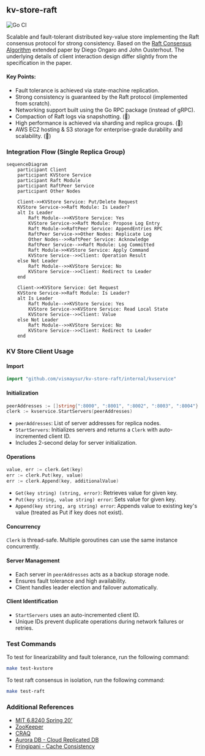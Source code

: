 ## kv-store-raft

![Go CI](https://github.com/vismaysur/kv-store-raft/actions/workflows/go-test.yml/badge.svg)

Scalable and fault-tolerant distributed key-value store implementing the Raft consensus protocol for strong consistency. Based on the [Raft Consensus Algorithm](http://nil.lcs.mit.edu/6.824/2020/papers/raft-extended.pdf) extended paper by Diego Ongaro and John Ousterhout. The underlying details of client interaction design differ slightly from the specification in the paper.

#### Key Points:

- Fault tolerance is achieved via state-machine replication.
- Strong consistency is guaranteed by the Raft protocol (implemented from scratch).
- Networking support built using the Go RPC package (instead of gRPC).
- Compaction of Raft logs via snapshotting. (🚧)
- High performance is achieved via sharding and replica groups. (🚧)
- AWS EC2 hosting & S3 storage for enterprise-grade durability and scalability. (🚧)

### Integration Flow (Single Replica Group)

```mermaid
sequenceDiagram
    participant Client
    participant KVStore Service
    participant Raft Module
    participant RaftPeer Service
    participant Other Nodes

    Client->>KVStore Service: Put/Delete Request
    KVStore Service->>Raft Module: Is Leader?
    alt Is Leader
        Raft Module-->>KVStore Service: Yes
        KVStore Service->>Raft Module: Propose Log Entry
        Raft Module->>RaftPeer Service: AppendEntries RPC
        RaftPeer Service->>Other Nodes: Replicate Log
        Other Nodes-->>RaftPeer Service: Acknowledge
        RaftPeer Service-->>Raft Module: Log Committed
        Raft Module->>KVStore Service: Apply Command
        KVStore Service-->>Client: Operation Result
    else Not Leader
        Raft Module-->>KVStore Service: No
        KVStore Service-->>Client: Redirect to Leader
    end

    Client->>KVStore Service: Get Request
    KVStore Service->>Raft Module: Is Leader?
    alt Is Leader
        Raft Module-->>KVStore Service: Yes
        KVStore Service->>KVStore Service: Read Local State
        KVStore Service-->>Client: Value
    else Not Leader
        Raft Module-->>KVStore Service: No
        KVStore Service-->>Client: Redirect to Leader
    end
```

### KV Store Client Usage

#### Import

```go
import "github.com/vismaysur/kv-store-raft/internal/kvservice"
```

#### Initialization

```go
peerAddresses := []string{":8000", ":8001", ":8002", ":8003", ":8004"}
clerk := kvservice.StartServers(peerAddresses)
```

- `peerAddresses`: List of server addresses for replica nodes.
- `StartServers`: Initializes servers and returns a `Clerk` with auto-incremented client ID.
- Includes 2-second delay for server initialization.

#### Operations

```go
value, err := clerk.Get(key)
err := clerk.Put(key, value)
err := clerk.Append(key, additionalValue)
```

- `Get(key string) (string, error)`: Retrieves value for given key.
- `Put(key string, value string) error`: Sets value for given key.
- `Append(key string, arg string) error`: Appends value to existing key's value (treated as Put if key does not exist).

#### Concurrency

`Clerk` is thread-safe. Multiple goroutines can use the same instance concurrently.

#### Server Management

- Each server in `peerAddresses` acts as a backup storage node.
- Ensures fault tolerance and high availability.
- Client handles leader election and failover automatically.

#### Client Identification

- `StartServers` uses an auto-incremented client ID.
- Unique IDs prevent duplicate operations during network failures or retries.

### Test Commands

To test for linearizability and fault tolerance, run the following command:

```sh
make test-kvstore
```

To test raft consensus in isolation, run the following command:

```sh
make test-raft
```

### Additional References

- [MIT 6.8240 Spring 20'](https://www.youtube.com/watch?v=64Zp3tzNbpE&list=PLrw6a1wE39_tb2fErI4-WkMbsvGQk9_UB&index=7)
- [ZooKeeper](https://www.usenix.org/legacy/event/atc10/tech/full_papers/Hunt.pdf)
- [CRAQ](https://www.usenix.org/legacy/event/usenix09/tech/full_papers/terrace/terrace.pdf)
- [Aurora DB - Cloud Replicated DB](https://pages.cs.wisc.edu/~yxy/cs764-f20/papers/aurora-sigmod-17.pdf)
- [Fringipani - Cache Consistency](https://pdos.csail.mit.edu/6.824/papers/thekkath-frangipani.pdf)
